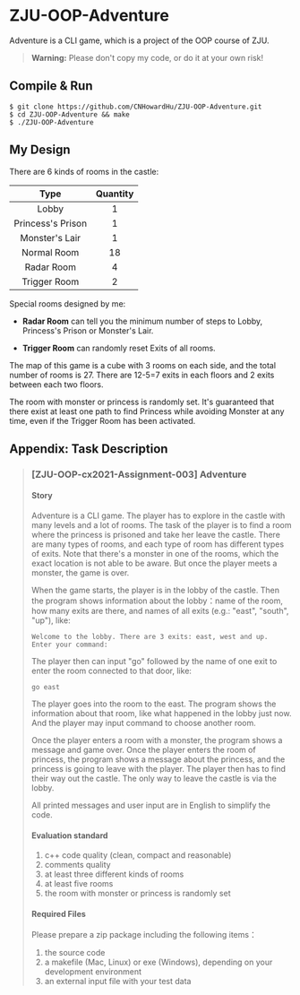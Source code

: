 # ZJU-OOP-Adventure
Adventure is a CLI game, which is a project of the OOP course of ZJU.

> **Warning:** Please don't copy my code, or do it at your own risk!

## Compile & Run

```shell
$ git clone https://github.com/CNHowardHu/ZJU-OOP-Adventure.git
$ cd ZJU-OOP-Adventure && make
$ ./ZJU-OOP-Adventure
```

## My Design

There are 6 kinds of rooms in the castle:

|       Type        | Quantity |
| :---------------: | :------: |
|       Lobby       |    1     |
| Princess's Prison |    1     |
|  Monster's Lair   |    1     |
|    Normal Room    |    18    |
|    Radar Room     |    4     |
|   Trigger Room    |    2     |

Special rooms designed by me:

- **Radar Room** can tell you the minimum number of steps to Lobby, Princess's Prison or Monster's Lair.

- **Trigger Room** can randomly reset Exits of all rooms.

The map of this game is a cube with 3 rooms on each side, and the total number of rooms is 27. There are 12-5=7 exits in each floors and 2 exits between each two floors.

The room with monster or princess is randomly set. It's guaranteed that there exist at least one path to find Princess while avoiding Monster at any time, even if the Trigger Room has been activated.

## Appendix: Task Description

> ### **[ZJU-OOP-cx2021-Assignment-003]  Adventure**
>
> #### **Story**
>
> Adventure is a CLI game. The player has to explore in the castle with many levels and a lot of rooms. The task of the player is to find a  room where the princess is prisoned and take her leave the castle. There are many types of rooms, and each type of room has different types of  exits. Note that there's a monster in one of the rooms, which the exact  location is not able to be aware. But once the player meets a monster,  the game is over.
>
> When the game starts, the player is in the lobby of the castle. Then  the program shows information about the lobby：name of the room, how many exits are there, and names of all exits (e.g.: "east", "south", "up"),  like:
>
> ```
> Welcome to the lobby. There are 3 exits: east, west and up.
> Enter your command:
> ```
>
> The player then can input "go" followed by the name of one exit to enter the room connected to that door, like:
>
> ```
> go east
> ```
>
> The player goes into the room to the east. The program shows the  information about that room, like what happened in the lobby just now.  And the player may input command to choose another room.
>
> Once the player enters a room with a monster, the program shows a  message and game over. Once the player enters the room of princess, the  program shows a message about the princess, and the princess is going to leave with the player. The player then has to find their way out the  castle. The only way to leave the castle is via the lobby.
>
> All printed messages and user input are in English to simplify the code.
>
> #### **Evaluation standard**
>
> 1. c++ code quality (clean, compact and reasonable)
> 2. comments quality
> 3. at least three different kinds of rooms
> 4. at least five rooms
> 5. the room with monster or princess is randomly set
>
> #### **Required Files**
>
> Please prepare a zip package including the following items：
>
> 1. the source code
> 2. a makefile (Mac, Linux) or exe (Windows), depending on your development environment
> 3. an external input file with your test data
